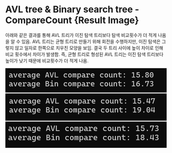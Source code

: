 # AVL tree & Binary search tree - CompareCount {Result Image}

아래와 같은 결과를 통해 AVL 트리가 이진 탐색 트리보다 탐색 비교횟수가 더 적게 나옴을 알 수 있음. 
AVL 트리는 균형 트리로 만들기 위해 회전을 수행하지만, 이진 탐색은 그렇지 않고 일자로 한쪽으로 치우친 모양을 보임.
결국 두 트리 사이에 높이 차이로 인해 비교 횟수에서 차이가 발생함. 
즉, 균형 트리로 형성된 AVL 트리는 이진 탐색 트리보다 높이가 낮기 때문에 비교횟수가 더 적게 나옴.


![](./image17-1.png)
![](./image17-2.png)
![](./image17-3.png)
